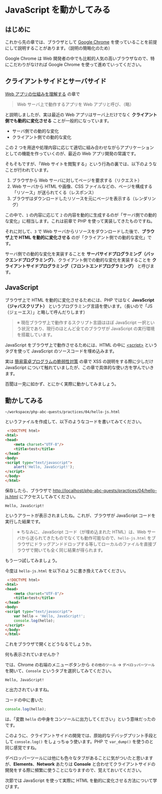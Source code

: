 # JavaScript を動かしてみる

## はじめに

これから先の章では、ブラウザとして [Google Chrome](https://www.google.co.jp/chrome/browser/) を使っていることを前提にして説明することがあります。（説明の簡略化のため）

Google Chrome は Web 開発者の中でも比較的人気の高いブラウザなので、特にこだわりがなければ Google Chrome を使って進めていってください。

## クライアントサイドとサーバサイド

[Web アプリの仕組みを理解する](01-environment/webapp.md) の章で

> Web サーバ上で動作するアプリを Web アプリと呼び、（略）

と説明しましたが、実は最近の Web アプリはサーバ上だけでなく **クライアント側でも動的に変化させる** ことが一般的になっています。

* サーバ側での動的な変化
* クライアント側での動的な変化

この 2 つを用途や処理内容に応じて適切に組み合わせながらアプリケーションとしての機能を作っていくのが、最近の Web アプリ開発の常識です。

そもそもですが、「Web サイトを閲覧する」という行為の裏では、以下のようなことが行われています。

1. ブラウザから Web サーバに対してページを要求する（リクエスト）
2. Web サーバから HTML や画像、CSS ファイルなどの、ページを構成する「リソース」が送られてくる（レスポンス）
3. ブラウザはダウンロードしたリソースを元にページを表示する（レンダリング）

この中で、`1` の内容に応じて `2` の内容を動的に生成するのが「サーバ側での動的な変化」に相当します。これは前章で PHP を使って実装してきたものですね。

それに対して、`3` で Web サーバからリソースをダウンロードした後で、**ブラウザ上で HTML を動的に変化させる** のが「クライアント側での動的な変化」です。

サーバ側での動的な変化を実装することを **サーバサイドプログラミング（バックエンドプログラミング）**、クライアント側での動的な変化を実装することを **クライアントサイドプログラミング（フロントエンドプログラミング）** と呼びます。

## JavaScript

ブラウザ上で HTML を動的に変化させるためには、PHP ではなく **JavaScript（ジャバスクリプト）** というプログラミング言語を使います。（長いので「JS（ジェーエス）」と略して呼んだりします）

> ※ 現在ブラウザ上で動作するスクリプト言語はほぼ JavaScript 一択という状況であり、現行のほとんど全てのブラウザが JavaScript の実行環境を搭載しています。

JavaScript をブラウザ上で動作させるためには、HTML の中に [&lt;script&gt;](http://www.htmq.com/html/script.shtml) というタグを使って JavaScript のソースコードを埋め込みます。

実は [簡易電卓プログラムの脆弱性対策](03-index.php/calc-security.md) の章で XSS の説明をする際に少しだけ JavaScript について触れていましたが、この章で具体的な使い方を学んでいきます。

百聞は一見に如かず、とにかく実際に動かしてみましょう。

## 動かしてみる

```
~/workspace/php-abc-quests/practices/04/hello-js.html
```

というファイルを作成して、以下のようなコードを書いてみてください。

```html
 <!DOCTYPE html>
<html>
<head>
    <meta charset="UTF-8"/>
    <title>test</title>
</head>
<body>
<script type="text/javascript">
    alert('Hello, JavaScript!');
</script>
</body>
</html>
```

保存したら、ブラウザで [http://localhost/php-abc-quests/practices/04/hello-js.html](http://localhost/php-abc-quests/practices/04/hello-js.html) にアクセスしてみてください。

```
Hello, JavaScript!
```

というアラートが表示されましたね。これが、ブラウザが JavaScript コードを実行した結果です。

> ※ ちなみに、JavaScript コード（が埋め込まれた HTML）は、Web サーバから送られてきたものでなくても動作可能なので、`hello-js.html` をブラウザにドラッグアンドドロップする等してローカルのファイルを直接ブラウザで開いても全く同じ結果が得られます。

もう一つ試してみましょう。

今度は `hello-js.html` を以下のように書き換えてみてください。

```html
 <!DOCTYPE html>
<html>
<head>
    <meta charset="UTF-8"/>
    <title>test</title>
</head>
<body>
<script type="text/javascript">
    var hello = 'Hello, JavaScript!';
    console.log(hello);
</script>
</body>
</html>
```

これをブラウザで開くとどうなるでしょうか。

何も表示されていませんか？

では、Chrome の右端のメニューボタンから `その他のツール` → `デベロッパーツール` を開いて、`Console` というタブを選択してみてください。

```
Hello, JavaScript!
```

と出力されていますね。

コードの中に書いた

```javascript
console.log(hello);
```

は、「変数 `hello` の中身をコンソールに出力してください」という意味だったのです。

このように、クライアントサイドの開発では、原始的なデバッグプリント手段として `console.log()` をしょっちゅう使います。PHP で `var_dump()` を使うのと同じ感覚ですね。

デベロッパーツールには他にも色々なタブがあることに気がついたと思いますが、**Elements**、**Network** あたりは **Console** と合わせてクライアントサイドの開発をする際に頻繁に使うことになりますので、覚えておいてください。

次節では JavaScript を使って実際に HTML を動的に変化させる方法について学びます。
